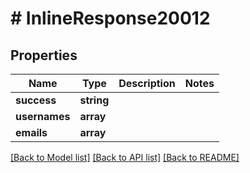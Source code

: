 # # InlineResponse20012

## Properties

Name | Type | Description | Notes
------------ | ------------- | ------------- | -------------
**success** | **string** |  |
**usernames** | **array** |  |
**emails** | **array** |  |

[[Back to Model list]](../../README.md#models) [[Back to API list]](../../README.md#endpoints) [[Back to README]](../../README.md)
